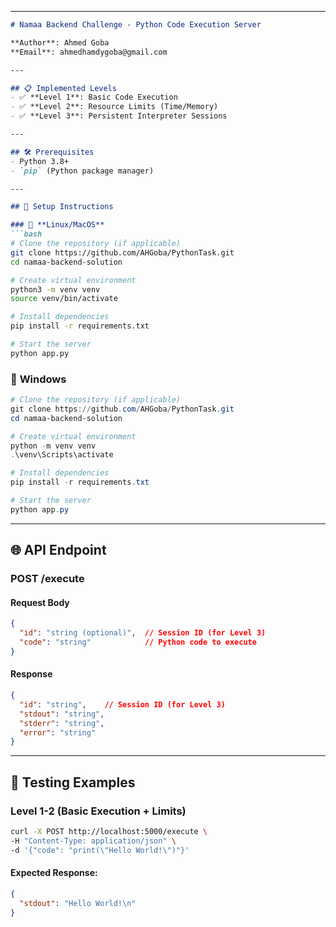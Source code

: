 

---

```md
# Namaa Backend Challenge - Python Code Execution Server  

**Author**: Ahmed Goba  
**Email**: ahmedhamdygoba@gmail.com  

---

## 📋 Implemented Levels  
- ✅ **Level 1**: Basic Code Execution  
- ✅ **Level 2**: Resource Limits (Time/Memory)  
- ✅ **Level 3**: Persistent Interpreter Sessions  

---

## 🛠️ Prerequisites  
- Python 3.8+  
- `pip` (Python package manager)  

---

## 🚀 Setup Instructions  

### 🔹 **Linux/MacOS**  
```bash
# Clone the repository (if applicable)
git clone https://github.com/AHGoba/PythonTask.git
cd namaa-backend-solution

# Create virtual environment
python3 -m venv venv
source venv/bin/activate

# Install dependencies
pip install -r requirements.txt

# Start the server
python app.py
```

### 🔹 **Windows**  
```powershell
# Clone the repository (if applicable)
git clone https://github.com/AHGoba/PythonTask.git
cd namaa-backend-solution

# Create virtual environment
python -m venv venv
.\venv\Scripts\activate

# Install dependencies
pip install -r requirements.txt

# Start the server
python app.py
```

---

## 🌐 API Endpoint  

### **POST /execute**  
#### **Request Body**  
```json
{
  "id": "string (optional)",  // Session ID (for Level 3)
  "code": "string"            // Python code to execute
}
```

#### **Response**  
```json
{
  "id": "string",    // Session ID (for Level 3)
  "stdout": "string",
  "stderr": "string",
  "error": "string"
}
```

---

## 🧪 Testing Examples  

### **Level 1-2 (Basic Execution + Limits)**  
```bash
curl -X POST http://localhost:5000/execute \
-H "Content-Type: application/json" \
-d '{"code": "print(\"Hello World!\")"}'
```
#### **Expected Response:**  
```json
{
  "stdout": "Hello World!\n"
}
```

